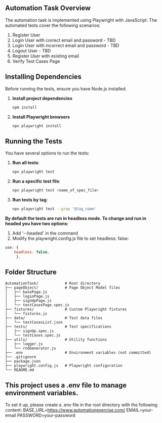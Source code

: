 ## Automation Task Overview

The automation task is implemented using Playwright with JavaScript. The automated tests cover the following scenarios:

1. Register User
2. Login User with correct email and password - TBD
3. Login User with incorrect email and password - TBD
4. Logout User - TBD
5. Register User with existing email
6. Verify Test Cases Page

## Installing Dependencies

Before running the tests, ensure you have Node.js installed.

1. **Install project dependencies**  
   ```bash
   npm install

2. **Install Playwright browsers**
   ```bash
   npx playwright install

## Running the Tests

You have several options to run the tests:

1. **Run all tests**: 
   ```bash
   npx playwright test
   ```

2. **Run a specific test file**: 
   ```bash
   npx playwright test <name_of_spec_file>
   ```

3. **Run tests by tag**: 
   ```bash
   npx playwright test --grep '@tag_name'
   ```

**By default the tests are run in headless mode. To change and run in headed you have two options:**
1. Add '--headed' in the command
2. Modify the playwright.config.js file to set headless: false:
```js
use: {
    headless: false,
     },
```

## Folder Structure

```
AutomationTask/            # Root directory
├── pageObject/            # Page Object Model files
│   ├── basePage.js
│   ├── loginPage.js
│   ├── signUpPage.js
│   └── testCasesPage.spec.js
├── fixtures/              # Custom Playwright fixtures
│   └── fixtures.js
├── data/                  # Test data files
│   └── testCasesList.json
├── tests/                 # Test specifications
│   ├── signUp.spec.js
│   └── testCases.spec.js
├── utils/                 # Utility functions
│   ├── logger.js
│   └── rndGenerator.js
├── .env                   # Environment variables (not committed)
├── .gitignore
├── package.json
├── playwright.config.js   # Playwright configuration
└── README.md
```

## This project uses a .env file to manage environment variables.
To set it up, please create a .env file in the root directory with the following content:
BASE_URL=https://www.automationexercise.com/
EMAIL=your-email
PASSWORD=your-password
